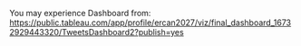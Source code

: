 You may experience Dashboard from:
https://public.tableau.com/app/profile/ercan2027/viz/final_dashboard_16732929443320/TweetsDashboard2?publish=yes
